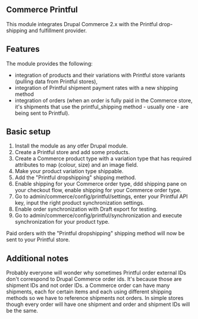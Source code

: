 Commerce Printful
-----------------
This module integrates Drupal Commerce 2.x with the Printful drop-shipping
and fulfillment provider.

Features
--------
The module provides the following:
* integration of products and their variations with Printful store variants
  (pulling data from Printful stores),
* integration of Printful shipment payment rates with a new shipping method
* integration of orders (when an order is fully paid in the Commerce store,
  it's shipments that use the printful_shipping method - usually one - are
  being sent to Printful).

Basic setup
-----------

1.  Install the module as any otfer Drupal module.
2.  Create a Printful store and add some products.
3.  Create a Commerce product type with a variation type that
    has required attributes to map (colour, size) and an image field.
4.  Make your product variation type shippable.
5.  Add the "Printful dropshipping" shipping method.
6.  Enable shipping for your Commerce order type, ddd shipping pane on your checkout
    flow, enable shipping for your Commerce order type.
7.  Go to admin/commerce/config/printful/settings, enter your Printful API key,
    input the right product synchronization settings.
8.  Enable order synchronization with Draft export for testing.
9.  Go to admin/commerce/config/printful/synchronization and execute synchronization
    for your product type.

Paid orders with the "Printful dropshipping" shipping method will now be sent to your
Printful store.

Additional notes
----------------
Probably everyone will wonder why sometimes Printful order external IDs don't correspond
to Drupal Commerce order ids. It's because those are shipment IDs and not order IDs.
a Commerce order can have many shipments, each for certain items and each using different
shipping methods so we have to reference shipments not orders.
In simple stores though every order will have one shipment and order and shipment IDs will
be the same.
